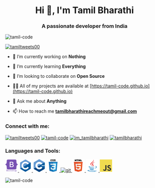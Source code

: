 <h1 align="center">Hi 👋, I'm Tamil Bharathi</h1>
<h3 align="center">A passionate developer from India</h3>

<p align="left"> <img src="https://komarev.com/ghpvc/?username=tamil-code&label=Profile%20views&color=0e75b6&style=flat" alt="tamil-code" /> </p>

<p align="left"> <a href="https://twitter.com/tamiltweets00" target="blank"><img src="https://img.shields.io/twitter/follow/tamiltweets00?logo=twitter&style=for-the-badge" alt="tamiltweets00" /></a> </p>

- 🔭 I’m currently working on **Nothing**

- 🌱 I’m currently learning **Everything**

- 👯 I’m looking to collaborate on **Open Source**

- 👨‍💻 All of my projects are available at [https://tamil-code.github.io](https://tamil-code.github.io)

- 💬 Ask me about **Anything**

- 📫 How to reach me **tamilbharathireachmeout@gmail.com**

<h3 align="left">Connect with me:</h3>
<p align="left">
<a href="https://twitter.com/tamiltweets00" target="blank"><img align="center" src="https://raw.githubusercontent.com/rahuldkjain/github-profile-readme-generator/master/src/images/icons/Social/twitter.svg" alt="tamiltweets00" height="30" width="40" /></a>
<a href="https://linkedin.com/in/tamil-code" target="blank"><img align="center" src="https://raw.githubusercontent.com/rahuldkjain/github-profile-readme-generator/master/src/images/icons/Social/linked-in-alt.svg" alt="tamil-code" height="30" width="40" /></a>
<a href="https://instagram.com/im_tamilbharathi" target="blank"><img align="center" src="https://raw.githubusercontent.com/rahuldkjain/github-profile-readme-generator/master/src/images/icons/Social/instagram.svg" alt="im_tamilbharathi" height="30" width="40" /></a>
<a href="https://www.leetcode.com/tamilbharathi" target="blank"><img align="center" src="https://raw.githubusercontent.com/rahuldkjain/github-profile-readme-generator/master/src/images/icons/Social/leet-code.svg" alt="tamilbharathi" height="30" width="40" /></a>
</p>

<h3 align="left">Languages and Tools:</h3>
<p align="left"> <a href="https://getbootstrap.com" target="_blank" rel="noreferrer"> <img src="https://raw.githubusercontent.com/devicons/devicon/master/icons/bootstrap/bootstrap-plain-wordmark.svg" alt="bootstrap" width="40" height="40"/> </a> <a href="https://www.cprogramming.com/" target="_blank" rel="noreferrer"> <img src="https://raw.githubusercontent.com/devicons/devicon/master/icons/c/c-original.svg" alt="c" width="40" height="40"/> </a> <a href="https://www.w3schools.com/cpp/" target="_blank" rel="noreferrer"> <img src="https://raw.githubusercontent.com/devicons/devicon/master/icons/cplusplus/cplusplus-original.svg" alt="cplusplus" width="40" height="40"/> </a> <a href="https://www.w3schools.com/css/" target="_blank" rel="noreferrer"> <img src="https://raw.githubusercontent.com/devicons/devicon/master/icons/css3/css3-original-wordmark.svg" alt="css3" width="40" height="40"/> </a> <a href="https://git-scm.com/" target="_blank" rel="noreferrer"> <img src="https://www.vectorlogo.zone/logos/git-scm/git-scm-icon.svg" alt="git" width="40" height="40"/> </a> <a href="https://www.w3.org/html/" target="_blank" rel="noreferrer"> <img src="https://raw.githubusercontent.com/devicons/devicon/master/icons/html5/html5-original-wordmark.svg" alt="html5" width="40" height="40"/> </a> <a href="https://www.java.com" target="_blank" rel="noreferrer"> <img src="https://raw.githubusercontent.com/devicons/devicon/master/icons/java/java-original.svg" alt="java" width="40" height="40"/> </a> <a href="https://developer.mozilla.org/en-US/docs/Web/JavaScript" target="_blank" rel="noreferrer"> <img src="https://raw.githubusercontent.com/devicons/devicon/master/icons/javascript/javascript-original.svg" alt="javascript" width="40" height="40"/> </a> </p>

<p><img align="center" src="https://github-readme-stats.vercel.app/api/top-langs?username=tamil-code&show_icons=true&locale=en&layout=compact" alt="tamil-code" /></p>
